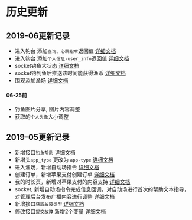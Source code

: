 # 历史更新

## 2019-06更新记录

* 进入钓台 添加`查询、心跳指令`返回值 [详细文档](https://github.com/waitforu/docs/tree/master/fishing/save.md#返回参数)
* 进入钓台 添加`个人信息-user_info`返回值 [详细文档](https://github.com/waitforu/docs/tree/master/fishing/save.md#返回参数)
* socket钓鱼大状态 [详细文档](https://github.com/waitforu/docs/blob/master/socket.md#动作完成指令推送)
* socket钓到鱼后推送该时间能获得渔币 [详细文档](https://github.com/waitforu/docs/blob/master/socket.md#钓到鱼推送)
* 围观添加渔场 [详细文档](https://github.com/waitforu/docs/tree/master/focus/read.md#返回参数)

#### 06-25前
* 钓鱼图片分享, 图片内容调整
* 获取的`个人头像`大小调整

## 2019-05更新记录

* 新增接口`钓鱼帮助` [详细文档](https://github.com/waitforu/docs/tree/master/fishing/help.md)
* 新增头`app_type` 更改为 `app-type` [详细文档](https://github.com/waitforu/docs#app-type)
* 进入渔场，新增自动场指令 [详细文档](https://github.com/waitforu/docs/tree/master/fishing/save.md)
* 创建订单，新增苹果支付创建订单 [详细文档](https://github.com/waitforu/docs/tree/master/orders/save.md)
* 我的时长页，新增对苹果支付的内容支持 [详细文档](https://github.com/waitforu/docs/tree/master/time/index.md)
* socket, 新增自动场指令完成信息回调，对自动场进行首次的帮助文本指导，对管理后台发布广播内容进行调整 [详细文档](https://github.com/waitforu/docs/blob/master/socket.md)
* 新增接口`获取故障类型` [详细文档](https://github.com/waitforu/docs/tree/master/fault/index.md)
* 修改接口`提交故障` 新增2个变量 [详细文档](https://github.com/waitforu/docs/tree/master/fault/save.md)